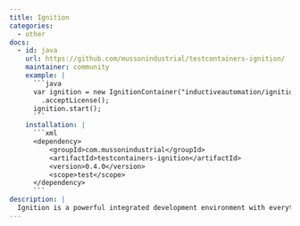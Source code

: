 ```yaml
---
title: Ignition
categories:
  - other
docs:
  - id: java
    url: https://github.com/mussonindustrial/testcontainers-ignition/
    maintainer: community
    example: |
      ```java
      var ignition = new IgnitionContainer("inductiveautomation/ignition:8.1.33")
        .acceptLicense();
      ignition.start();
      ```
    installation: |
      ```xml
      <dependency>
          <groupId>com.mussonindustrial</groupId>
          <artifactId>testcontainers-ignition</artifactId>
          <version>0.4.0</version>
          <scope>test</scope>
      </dependency>
      ```
description: |
  Ignition is a powerful integrated development environment with everything you need to create virtually any kind of industrial software application – SCADA, IIoT, MES and beyond – all on one platform.
---
```

